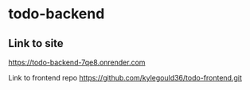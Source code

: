 # todo-backend

## Link to site
https://todo-backend-7qe8.onrender.com

Link to frontend repo
https://github.com/kylegould36/todo-frontend.git
